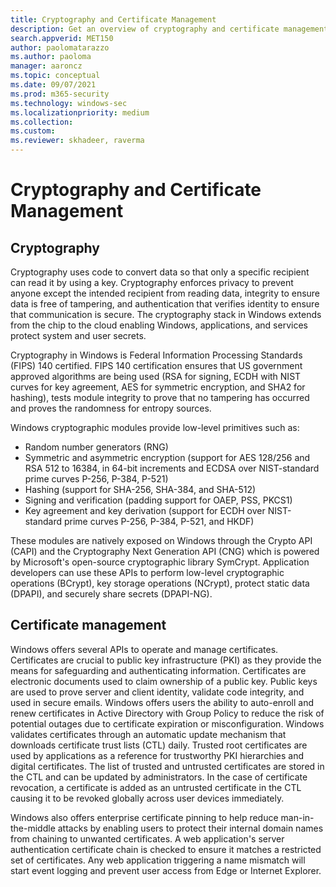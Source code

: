 ```yaml
---
title: Cryptography and Certificate Management
description: Get an overview of cryptography and certificate management in Windows
search.appverid: MET150  
author: paolomatarazzo
ms.author: paoloma
manager: aaroncz 
ms.topic: conceptual
ms.date: 09/07/2021
ms.prod: m365-security
ms.technology: windows-sec
ms.localizationpriority: medium
ms.collection: 
ms.custom: 
ms.reviewer: skhadeer, raverma
---
```


# Cryptography and Certificate Management


## Cryptography

Cryptography uses code to convert data so that only a specific recipient can read it by using a key. Cryptography enforces privacy to prevent anyone except the intended recipient from reading data, integrity to ensure data is free of tampering, and authentication that verifies identity to ensure that communication is secure. The cryptography stack in Windows extends from the chip to the cloud enabling Windows, applications, and services protect system and user secrets. 

Cryptography in Windows is Federal Information Processing Standards (FIPS) 140 certified. FIPS 140 certification ensures that US government approved algorithms are being used (RSA for signing, ECDH with NIST curves for key agreement, AES for symmetric encryption, and SHA2 for hashing), tests module integrity to prove that no tampering has occurred and proves the randomness for entropy sources.

Windows cryptographic modules provide low-level primitives such as:

- Random number generators (RNG)
- Symmetric and asymmetric encryption (support for  AES 128/256 and RSA 512 to 16384, in 64-bit increments and ECDSA over NIST-standard prime curves P-256, P-384, P-521)
- Hashing (support for SHA-256, SHA-384, and SHA-512)
- Signing and verification (padding support for OAEP, PSS, PKCS1)
- Key agreement and key derivation (support for ECDH over NIST-standard prime curves P-256, P-384, P-521, and HKDF)

These modules are natively exposed on Windows through the Crypto API (CAPI) and the Cryptography Next Generation API (CNG) which is powered by Microsoft's open-source cryptographic library SymCrypt. Application developers can use these APIs to perform low-level cryptographic operations (BCrypt), key storage operations (NCrypt), protect static data (DPAPI), and securely share secrets (DPAPI-NG). 

## Certificate management

Windows offers several APIs to operate and manage certificates. Certificates are crucial to public key infrastructure (PKI) as they provide the means for safeguarding and authenticating information. Certificates are electronic documents used to claim ownership of a public key. Public keys are used to prove server and client identity, validate code integrity, and used in secure emails. Windows offers users the ability to auto-enroll and renew certificates in Active Directory with Group Policy to reduce the risk of potential outages due to certificate expiration or misconfiguration. Windows validates certificates through an automatic update mechanism that downloads certificate trust lists (CTL) daily. Trusted root certificates are used by applications as a reference for trustworthy PKI hierarchies and digital certificates. The list of trusted and untrusted certificates are stored in the CTL and can be updated by administrators. In the case of certificate revocation, a certificate is added as an untrusted certificate in the CTL causing it to be revoked globally across user devices immediately. 

Windows also offers enterprise certificate pinning to help reduce man-in-the-middle attacks by enabling users to protect their internal domain names from chaining to unwanted certificates. A web application's server authentication certificate chain is checked to ensure it matches a restricted set of certificates. Any web application triggering a name mismatch will start event logging and prevent user access from Edge or Internet Explorer. 
